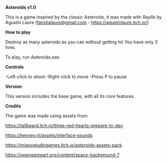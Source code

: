 **Asteroids v1.0**

This is a game inspired by the classic Asteroids, it was made with Raylib by Agustín Laure (familialaure@gmail.com - https://agustinlaure.itch.io/)

**How to play**

Destroy as many asteroids as you can without getting hit
You have only 3 lives

To play, run Asteroids.exe.

**Controls**

-Left-click to shoot
-Right-click to move
-Press P to pause

**Version**

This version includes the base game, with all its core features.

**Credits**

The game was made using assets from:

https://tallbeard.itch.io/three-red-hearts-prepare-to-dev

https://kenney.nl/assets/interface-sounds​​

https://mianostudiogames.itch.io/asteroids-assets-pack

https://opengameart.org/content/space-background-7